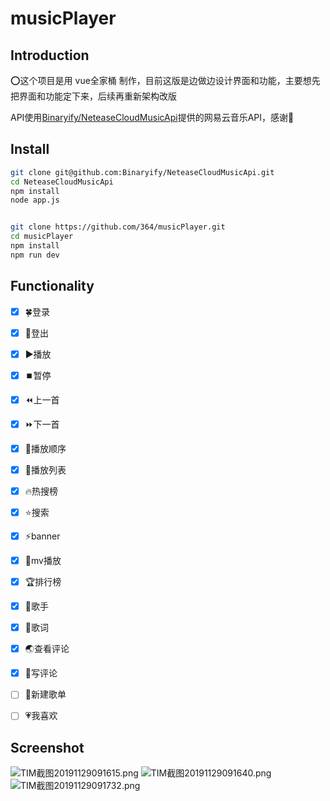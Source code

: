 # musicPlayer

## Introduction

⭕这个项目是用 vue全家桶 制作，目前这版是边做边设计界面和功能，主要想先把界面和功能定下来，后续再重新架构改版

API使用[Binaryify/NeteaseCloudMusicApi](https://github.com/Binaryify/NeteaseCloudMusicApi)提供的网易云音乐API，感谢🌸

## Install

``` bash
git clone git@github.com:Binaryify/NeteaseCloudMusicApi.git
cd NeteaseCloudMusicApi
npm install
node app.js


git clone https://github.com/364/musicPlayer.git
cd musicPlayer
npm install
npm run dev
```

## Functionality

- [x] 🍀登录
- [x] 🍁登出
- [x] ▶️播放
- [x] ⏹️暂停
- [x] ⏪上一首
- [x] ⏩下一首
- [x] 🔀播放顺序
- [x] 📘播放列表
- [x] 🔥热搜榜
- [x] ⭐搜索
- [x] ⚡banner
- [x] 🍋mv播放
- [x] 🏆排行榜
- [x] 🙍️歌手
- [x] 🎨歌词
- [x] 🌏查看评论
- [x] 📝写评论
- [ ] 🎉新建歌单
- [ ] 💗我喜欢


## Screenshot

![TIM截图20191129091615.png](https://i.loli.net/2019/11/29/1LMEaZCfxdXgYiy.png)
![TIM截图20191129091640.png](https://i.loli.net/2019/11/29/xlDXbwhQjqOzMP9.png)
![TIM截图20191129091732.png](https://i.loli.net/2019/11/29/yqPKesMw1nW9Ogr.png)